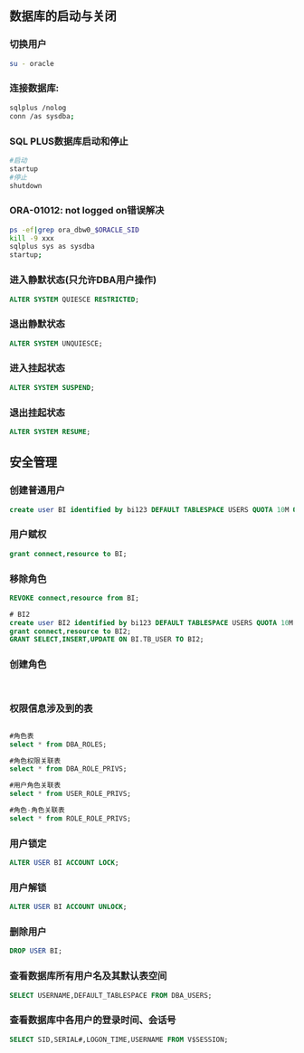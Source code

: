 ## 数据库的启动与关闭
### 切换用户
```bash
su - oracle
```
### 连接数据库:
```bash
sqlplus /nolog
conn /as sysdba;
```

### SQL PLUS数据库启动和停止
```bash
#启动
startup
#停止
shutdown
```

### ORA-01012: not logged on错误解决

```bash
ps -ef|grep ora_dbw0_$ORACLE_SID
kill -9 xxx
sqlplus sys as sysdba
startup;
```

### 进入静默状态(只允许DBA用户操作)
```sql
ALTER SYSTEM QUIESCE RESTRICTED;
```

### 退出静默状态
```sql
ALTER SYSTEM UNQUIESCE;
```
### 进入挂起状态
```sql
ALTER SYSTEM SUSPEND;
```

### 退出挂起状态
```sql
ALTER SYSTEM RESUME;
```

## 安全管理


### 创建普通用户
```sql
create user BI identified by bi123 DEFAULT TABLESPACE USERS QUOTA 10M ON USERS ACCOUNT UNLOCK;
```

### 用户赋权
```sql
grant connect,resource to BI;
```

### 移除角色
```sql
REVOKE connect,resource from BI;
```

```sql
# BI2
create user BI2 identified by bi123 DEFAULT TABLESPACE USERS QUOTA 10M ON USERS ACCOUNT LOCK;
grant connect,resource to BI2;
GRANT SELECT,INSERT,UPDATE ON BI.TB_USER TO BI2;
```


### 创建角色
```sql
 
```

### 权限信息涉及到的表

```sql

#角色表
select * from DBA_ROLES;

#角色权限关联表
select * from DBA_ROLE_PRIVS;

#用户角色关联表
select * from USER_ROLE_PRIVS;

#角色-角色关联表
select * from ROLE_ROLE_PRIVS;
```
### 用户锁定　
```sql
ALTER USER BI ACCOUNT LOCK;
```

### 用户解锁
```sql
ALTER USER BI ACCOUNT UNLOCK;
```
### 删除用户
```sql
DROP USER BI;
```

### 查看数据库所有用户名及其默认表空间
```sql
SELECT USERNAME,DEFAULT_TABLESPACE FROM DBA_USERS;
```

### 查看数据库中各用户的登录时间、会话号
```sql
SELECT SID,SERIAL#,LOGON_TIME,USERNAME FROM V$SESSION; 
```

